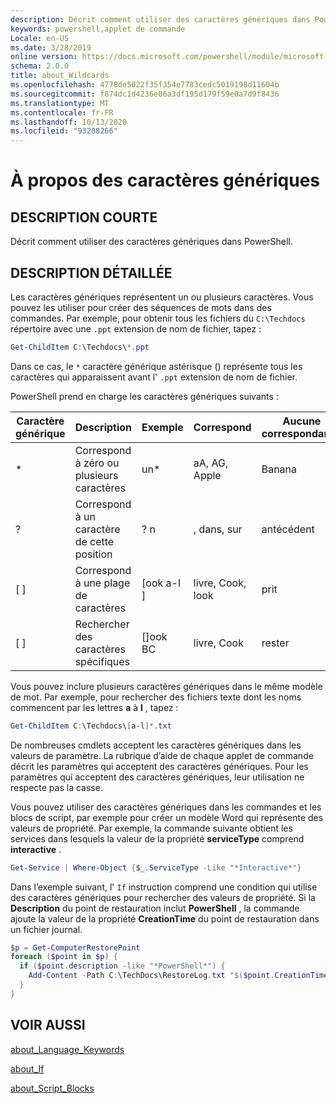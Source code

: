 ```yaml
---
description: Décrit comment utiliser des caractères génériques dans PowerShell.
keywords: powershell,applet de commande
Locale: en-US
ms.date: 3/28/2019
online version: https://docs.microsoft.com/powershell/module/microsoft.powershell.core/about/about_wildcards?view=powershell-7.1&WT.mc_id=ps-gethelp
schema: 2.0.0
title: about_Wildcards
ms.openlocfilehash: 4778de5022f35f354e7783cedc5019198d11604b
ms.sourcegitcommit: f874dc1d4236e06a3df195d179f59e0a7d9f8436
ms.translationtype: MT
ms.contentlocale: fr-FR
ms.lasthandoff: 10/13/2020
ms.locfileid: "93208266"
---
```

# <a name="about-wildcards"></a>À propos des caractères génériques

## <a name="short-description"></a>DESCRIPTION COURTE

Décrit comment utiliser des caractères génériques dans PowerShell.

## <a name="long-description"></a>DESCRIPTION DÉTAILLÉE

Les caractères génériques représentent un ou plusieurs caractères. Vous pouvez les utiliser pour créer des séquences de mots dans des commandes. Par exemple, pour obtenir tous les fichiers du `C:\Techdocs` répertoire avec une `.ppt` extension de nom de fichier, tapez :

```powershell
Get-ChildItem C:\Techdocs\*.ppt
```

Dans ce cas, le `*` caractère générique astérisque () représente tous les caractères qui apparaissent avant l' `.ppt` extension de nom de fichier.

PowerShell prend en charge les caractères génériques suivants :

|Caractère générique|Description               |Exemple |Correspond        |Aucune correspondance|
|--------|--------------------------|--------|-------------|--------|
|\*      |Correspond à zéro ou plusieurs caractères | un\*  | aA, AG, Apple | Banana |
|?       |Correspond à un caractère de cette position | ? n | , dans, sur | antécédent |
|\[ \]   |Correspond à une plage de caractères | \[ook a-l \] | livre, Cook, look | prit |
|\[ \]   |Rechercher des caractères spécifiques | \[\]ook BC | livre, Cook | rester |

Vous pouvez inclure plusieurs caractères génériques dans le même modèle de mot. Par exemple, pour rechercher des fichiers texte dont les noms commencent par les lettres **a** à **l** , tapez :

```powershell
Get-ChildItem C:\Techdocs\[a-l]*.txt
```

De nombreuses cmdlets acceptent les caractères génériques dans les valeurs de paramètre. La rubrique d’aide de chaque applet de commande décrit les paramètres qui acceptent des caractères génériques. Pour les paramètres qui acceptent des caractères génériques, leur utilisation ne respecte pas la casse.

Vous pouvez utiliser des caractères génériques dans les commandes et les blocs de script, par exemple pour créer un modèle Word qui représente des valeurs de propriété. Par exemple, la commande suivante obtient les services dans lesquels la valeur de la propriété **serviceType** comprend **interactive** .

```powershell
Get-Service | Where-Object {$_.ServiceType -Like "*Interactive*"}
```

Dans l’exemple suivant, l' `If` instruction comprend une condition qui utilise des caractères génériques pour rechercher des valeurs de propriété. Si la **Description** du point de restauration inclut **PowerShell** , la commande ajoute la valeur de la propriété **CreationTime** du point de restauration dans un fichier journal.

```powershell
$p = Get-ComputerRestorePoint
foreach ($point in $p) {
  if ($point.description -like "*PowerShell*") {
    Add-Content -Path C:\TechDocs\RestoreLog.txt "$($point.CreationTime)"
  }
}
```

## <a name="see-also"></a>VOIR AUSSI

[about_Language_Keywords](about_Language_Keywords.md)

[about_If](about_If.md)

[about_Script_Blocks](about_Script_Blocks.md)

